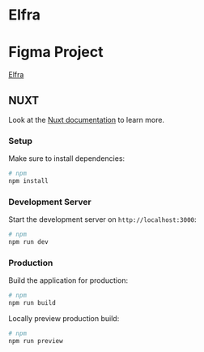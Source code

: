 # Elfra

# Figma Project

[Elfra](https://www.figma.com/design/wIuDlG2OljFzHJYQVCkWlp/Elfra?node-id=0-1&p=f&t=wFOUKPq8gpYypyUl-0)

## NUXT

Look at the [Nuxt documentation](https://nuxt.com/docs/getting-started/introduction) to learn more.

### Setup

Make sure to install dependencies:

```bash
# npm
npm install
```

### Development Server

Start the development server on `http://localhost:3000`:

```bash
# npm
npm run dev
```

### Production

Build the application for production:

```bash
# npm
npm run build
```

Locally preview production build:

```bash
# npm
npm run preview
```
